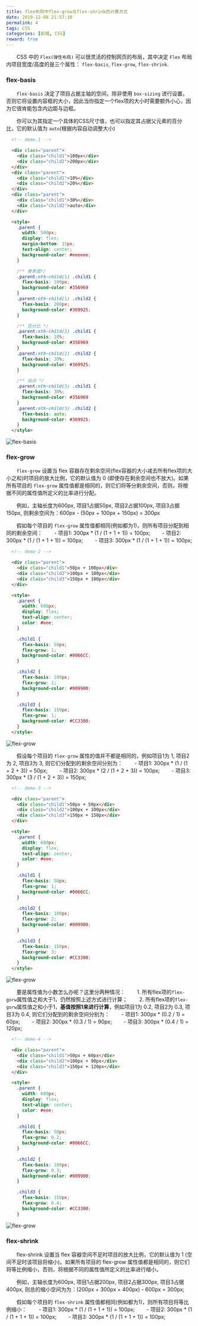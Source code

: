 ```yaml
---
title: flex布局中flex-grow与flex-shrink的计算方式
date: 2019-12-08 21:57:10
permalink: 4
tags: CSS
categories: [前端, CSS]
reward: true
---
```


　　CSS 中的 `Flex(弹性布局)` 可以很灵活的控制网页的布局，其中决定 `Flex` 布局内项目宽度/高度的是三个属性：
`flex-basis`, `flex-grow`, `flex-shrink`. 


### flex-basis

　　`flex-basis` 决定了项目占据主轴的空间，除非使用 `box-sizing` 进行设置，否则它将设置内容框的大小，因此当你指定一个flex项的大小时需要额外小心，因为它很肯能包含内边距与边框。

　　你可以为其指定一个具体的CSS尺寸值，也可以指定其占据父元素的百分比，它的默认值为 `auto`(根据内容自动调整大小)

```html
  <!-- demo-1 -->

  <div class="parent">
    <div class="child1">100px</div>
    <div class="child2">200px</div>
  </div>
  <div class="parent">
    <div class="child1">10%</div>
    <div class="child2">20%</div>
  </div>
  <div class="parent">
    <div class="child1">30%</div>
    <div class="child2">auto</div>
  </div>

  <style>
    .parent {
      width: 500px;
      display: flex;
      margin-bottom: 15px;
      text-align: center;
      background-color: #eeeeee;
    }

    /** 像素值*/
    .parent:nth-child(1) .child1 {
      flex-basis: 100px;
      background-color: #356969
    }
    .parent:nth-child(1) .child2 {
      flex-basis: 200px;
      background-color: #369925;
    }

    /** 百分比 */
    .parent:nth-child(2) .child1 {
      flex-basis: 10%;
      background-color: #356969
    }
    .parent:nth-child(2) .child2 {
      flex-basis: 20%;
      background-color: #369925;
    }

    /** 自动 */
    .parent:nth-child(3) .child1 {
      flex-basis: 30%;
      background-color: #356969
    }
    .parent:nth-child(3) .child2 {
      flex-basis: auto;
      background-color: #369925;
    }
  </style>
```

![flex-basis](/assets/images/map/4/ar4-1.png)

### flex-grow

　　`flex-grow` 设置当 flex 容器存在剩余空间(flex容器的大小减去所有flex项的大小之和)时项目的放大比例，它的默认值为 0 (即使存在剩余空间也不放大)。如果所有项目的 `flex-grow` 属性值都是相同的，则它们将等分剩余空间，否则，将根据不同的属性值所定义的比率进行分配。

　　例如，主轴长度为600px, 项目1占据50px, 项目2占据100px, 项目3占据150px, 则剩余空间为：600px - (50px + 100px + 150px) = 300px

　　假如每个项目的 `flex-grow` 属性值都相同(例如都为1)，则所有项目分配到相同的剩余空间：
　　- 项目1: 300px * (1 / (1 + 1 + 1)) = 100px;
　　- 项目2: 300px * (1 / (1 + 1 + 1)) = 100px;
　　- 项目3: 300px * (1 / (1 + 1 + 1)) = 100px;

```html
  <!-- demo-2 -->

  <div class="parent">
    <div class="child1">50px + 100px</div>
    <div class="child2">100px + 100px</div>
    <div class="child3">150px + 100px</div>
  </div>

  <style>
    .parent {
      width: 600px;
      display: flex;
      text-align: center;
      color: #eee;
    }

    .child1 {
      flex-basis: 50px;
      flex-grow: 1;
      background-color: #0066CC;
    } 

    .child2 {
      flex-basis: 100px;
      flex-grow: 1;
      background-color: #009900;
    }

    .child3 {
      flex-basis: 150px;
      flex-grow: 1;
      background-color: #CC3300;
    }
  </style>
```

![flex-grow](/assets/images/map/4/ar4-2.png)

　　假设每个项目的 `flex-grow` 属性的值并不都是相同的，例如项目1为 1, 项目2为 2, 项目3为 3, 则它们分配到的剩余空间分别为：
　　- 项目1: 300px * (1 / (1 + 2 + 3)) = 50px; 
　　- 项目2: 300px * (2 / (1 + 2 + 3)) = 100px; 
　　- 项目3: 300px * (3 / (1 + 2 + 3)) = 150px; 

```html
  <!-- demo-3 -->

  <div class="parent">
    <div class="child1">50px + 50px</div>
    <div class="child2">100px + 100px</div>
    <div class="child3">150px + 150px</div>
  </div>

  <style>
    .parent {
      width: 600px;
      display: flex;
      text-align: center;
      color: #eee;
    }

    .child1 {
      flex-basis: 50px;
      flex-grow: 1;
      background-color: #0066CC;
    } 

    .child2 {
      flex-basis: 100px;
      flex-grow: 2;
      background-color: #009900;
    }

    .child3 {
      flex-basis: 150px;
      flex-grow: 3;
      background-color: #CC3300;
    }
  </style>
```

![flex-grow](/assets/images/map/4/ar4-3.png)

　　要是属性值为小数怎么办呢？这里分两种情况：
　　1. 所有flex项的`flex-gorw`属性值之和大于1，仍然按照上述方式进行计算；
　　2. 所有flex项的`flex-gorw`属性值之和小于1，**基值按照1来进行计算**，例如项目1为 0.2, 项目2为 0.3, 项目3为 0.4, 则它们分配到的剩余空间分别为：
　　- 项目1: 300px * (0.2 / 1) = 60px;
　　- 项目2: 300px * (0.3 / 1) = 90px; 
　　- 项目3: 300px * (0.4 / 1) = 120px; 

```html
  <!-- demo-4 -->

  <div class="parent">
    <div class="child1">50px + 60px</div>
    <div class="child2">100px + 90px</div>
    <div class="child3">150px + 120px</div>
  </div>

  <style>
    .parent {
      width: 600px;
      display: flex;
      text-align: center;
      color: #eee;
    }

    .child1 {
      flex-basis: 50px;
      flex-grow: 0.2;
      background-color: #0066CC;
    } 

    .child2 {
      flex-basis: 100px;
      flex-grow: 0.3;
      background-color: #009900;
    }

    .child3 {
      flex-basis: 150px;
      flex-grow: 0.4;
      background-color: #CC3300;
    }
```
![flex-grow](/assets/images/map/4/ar4-4.png)


### flex-shrink

　　flex-shrink 设置当 flex 容器空间不足时项目的放大比例，它的默认值为 1 (空间不足时该项目将缩小)。如果所有项目的 flex-grow 属性值都是相同的，则它们将等比例缩小，否则，将根据不同的属性值所定义的比率进行缩小。

　　例如，主轴长度为600px, 项目1占据200px, 项目2占据300px, 项目3占据400px, 则总的缩小空间为为：(200px + 300px + 400px) - 600px = 300px;

　　假如每个项目的 `flex-shrink` 属性值都相同(例如都为1)，则所有项目将等比例缩小：
　　- 项目1: 300px * (1 / (1 + 1 + 1)) = 100px;
　　- 项目2: 300px * (1 / (1 + 1 + 1)) = 100px;
　　- 项目3: 300px * (1 / (1 + 1 + 1)) = 100px;


